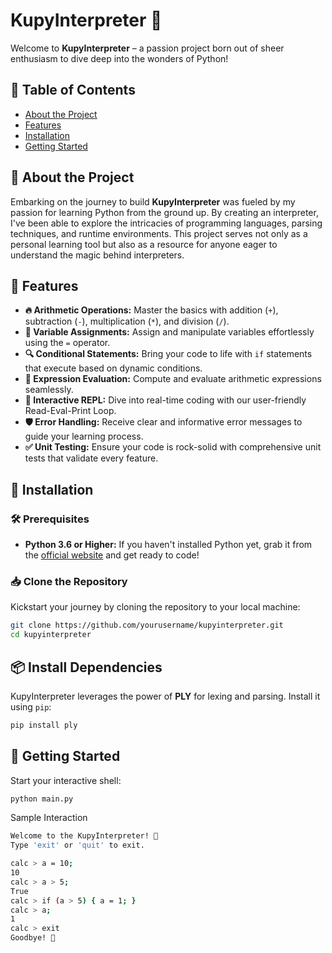 # KupyInterpreter 🚀

Welcome to **KupyInterpreter** – a passion project born out of sheer enthusiasm to dive deep into the wonders of Python! 

## 🌟 Table of Contents

- [About the Project](#about-the-project)
- [Features](#features)
- [Installation](#installation)
- [Getting Started](#getting-started)

## 📖 About the Project

Embarking on the journey to build **KupyInterpreter** was fueled by my passion for learning Python from the ground up. By creating an interpreter, I've been able to explore the intricacies of programming languages, parsing techniques, and runtime environments. This project serves not only as a personal learning tool but also as a resource for anyone eager to understand the magic behind interpreters.

## 🌟 Features

- **🔥 Arithmetic Operations:** Master the basics with addition (`+`), subtraction (`-`), multiplication (`*`), and division (`/`).
- **📝 Variable Assignments:** Assign and manipulate variables effortlessly using the `=` operator.
- **🔍 Conditional Statements:** Bring your code to life with `if` statements that execute based on dynamic conditions.
- **🔢 Expression Evaluation:** Compute and evaluate arithmetic expressions seamlessly.
- **💬 Interactive REPL:** Dive into real-time coding with our user-friendly Read-Eval-Print Loop.
- **🛡️ Error Handling:** Receive clear and informative error messages to guide your learning process.
- **✅ Unit Testing:** Ensure your code is rock-solid with comprehensive unit tests that validate every feature.

## 🚀 Installation

### 🛠️ Prerequisites

- **Python 3.6 or Higher:** If you haven't installed Python yet, grab it from the [official website](https://www.python.org/downloads/) and get ready to code!

### 📥 Clone the Repository

Kickstart your journey by cloning the repository to your local machine:

```bash
git clone https://github.com/yourusername/kupyinterpreter.git
cd kupyinterpreter
```
## 📦 Install Dependencies

KupyInterpreter leverages the power of **PLY** for lexing and parsing. Install it using `pip`:

```bash
pip install ply
```

## 🎉 Getting Started
Start your interactive shell:
```bash
python main.py
```
Sample Interaction
```bash
Welcome to the KupyInterpreter! 🎉
Type 'exit' or 'quit' to exit.

calc > a = 10;
10
calc > a > 5;
True
calc > if (a > 5) { a = 1; }
calc > a;
1
calc > exit
Goodbye! 👋
```
